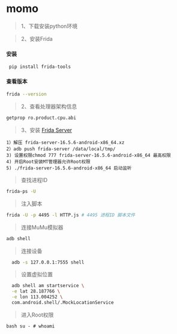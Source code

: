 # momo
> 1、下载安装python环境

> 2、安装Frida
#### 安装
```bash
 pip install frida-tools
```
#### 查看版本
```bash
frida --version
```
> 2、查看处理器架构信息
```bash
getprop ro.product.cpu.abi
```

> 3、安装 [Frida Server](https://github.com/frida/frida/releases)
    
    1）解压 frida-server-16.5.6-android-x86_64.xz
    2）adb push frida-server /data/local/tmp/ 
    3) 设置权限chmod 777 frida-server-16.5.6-android-x86_64 最高权限
    4) 开启Root安装MT管理器允许Root权限
    5) ./frida-server-16.5.6-android-x86_64 启动监听

> 查找进程ID
```bash
frida-ps -U
``` 
        
> 注入脚本
```bash
frida -U -p 4495 -l HTTP.js # 4495 进程ID 脚本文件
```
> 连接MuMu模拟器

```bash
adb shell
```

> 连接设备

```bash
  adb -s 127.0.0.1:7555 shell
```

> 设置虚拟位置

```bash
  adb shell am startservice \
  -e lat 28.187766 \
  -e lon 113.004252 \
  com.android.shell/.MockLocationService
```

> 进入Root权限

``bash
su - # whoami
``

